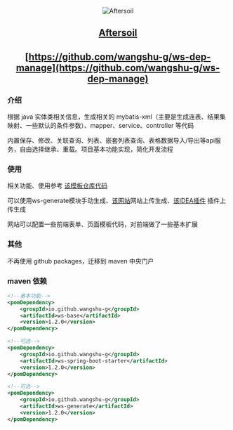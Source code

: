 <center>

![Aftersoil](https://avatars.githubusercontent.com/u/64077718)

## [Aftersoil](https://github.com/Aftersoil)

## [https://github.com/wangshu-g/ws-dep-manage](https://github.com/wangshu-g/ws-dep-manage)

</center>

### 介绍

根据 java 实体类相关信息，生成相关的 mybatis-xml（主要是生成连表、结果集映射、一些默认的条件参数）、mapper、service、controller 等代码

内置保存、修改、关联查询、列表、嵌套列表查询、表格数据导入/导出等api服务，自由选择继承、重载。项目基本功能实现，简化开发流程

### 使用

相关功能、使用参考 [该模板仓库代码](https://github.com/wangshu-g/ws-generate-test-example)

可以使用ws-generate模块手动生成、[该网站](https://www.望舒.com)网站上传生成、[该IDEA插件](https://plugins.jetbrains.com/embeddable/install/23060) 插件上传生成

网站可以配置一些前端表单、页面模板代码，对前端做了一些基本扩展

### 其他

不再使用 github packages，迁移到 maven 中央门户

### maven 依赖

``` xml
<!--基本功能-->
<pomDependency>
    <groupId>io.github.wangshu-g</groupId>
    <artifactId>ws-base</artifactId>
    <version>1.2.0</version>
</pomDependency>

<!--可选-->
<pomDependency>
    <groupId>io.github.wangshu-g</groupId>
    <artifactId>ws-spring-boot-starter</artifactId>
    <version>1.2.0</version>
</pomDependency>

<!--可选-->
<pomDependency>
    <groupId>io.github.wangshu-g</groupId>
    <artifactId>ws-generate</artifactId>
    <version>1.2.0</version>
</pomDependency>
```